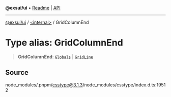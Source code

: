 **@exsui/ui** • [Readme](../../README.md) \| [API](../../globals.md)

***

[@exsui/ui](../../README.md) / [\<internal\>](../README.md) / GridColumnEnd

# Type alias: GridColumnEnd

> **GridColumnEnd**: [`Globals`](Globals.md) \| [`GridLine`](GridLine.md)

## Source

node\_modules/.pnpm/csstype@3.1.3/node\_modules/csstype/index.d.ts:19512
